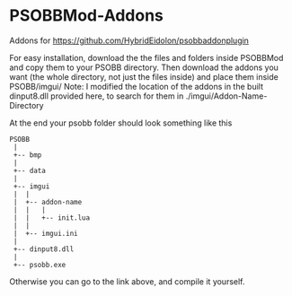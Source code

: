 # PSOBBMod-Addons
Addons for https://github.com/HybridEidolon/psobbaddonplugin

For easy installation, download the the files and folders inside PSOBBMod and copy them to your PSOBB directory.
Then download the addons you want (the whole directory, not just the files inside) and place them inside PSOBB/imgui/
Note: I modified the location of the addons in the built dinput8.dll provided here, to search for them in ./imgui/Addon-Name-Directory

At the end your psobb folder should look something like this

```
PSOBB
 |
 +-- bmp
 |
 +-- data
 |
 +-- imgui
 |  |
 |  +-- addon-name
 |  |   |
 |  |   +-- init.lua
 |  |
 |  +-- imgui.ini
 |
 +-- dinput8.dll
 |
 +-- psobb.exe
 ```

Otherwise you can go to the link above, and compile it yourself.
